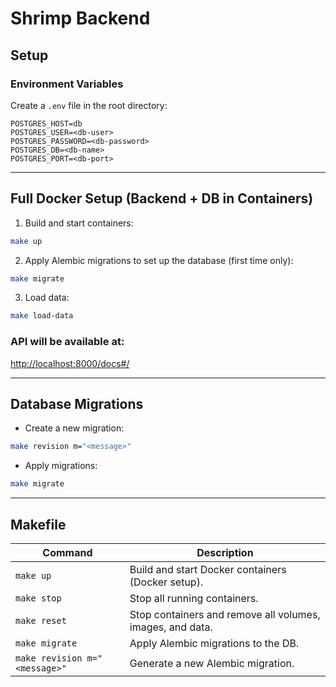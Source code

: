 # Shrimp Backend

## Setup

### Environment Variables

Create a `.env` file in the root directory:

```env
POSTGRES_HOST=db
POSTGRES_USER=<db-user>
POSTGRES_PASSWORD=<db-password>
POSTGRES_DB=<db-name>
POSTGRES_PORT=<db-port>
```

---

## Full Docker Setup (Backend + DB in Containers)

1. Build and start containers:

```bash
make up
```

2. Apply Alembic migrations to set up the database (first time only):

```bash
make migrate
```

3. Load data:

```bash
make load-data
```

### API will be available at:

[http://localhost:8000/docs#/](http://localhost:8000/docs#/)

---
## Database Migrations 

* Create a new migration:

```bash
make revision m="<message>"
```

* Apply migrations:

```bash
make migrate
```

---

## Makefile

| Command                       | Description                                                      |
| ----------------------------- | ---------------------------------------------------------------- |
| `make up`                     | Build and start Docker containers (Docker setup).          |
| `make stop`                   | Stop all running containers.                                     |
| `make reset`                  | Stop containers and remove all volumes, images, and data.        |
| `make migrate`                | Apply Alembic migrations to the DB.               |
| `make revision m="<message>"`       | Generate a new Alembic migration.                 |     



